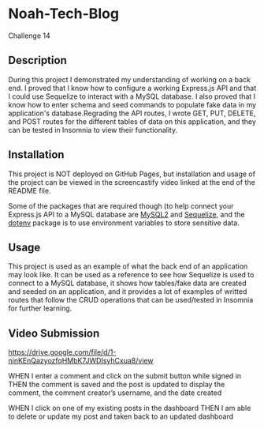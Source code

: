 # Noah-Tech-Blog
Challenge 14

## Description
During this project I demonstrated my understanding of working on a back end. I proved that I know how to configure a working Express.js API and that I could use Sequelize to interact with a MySQL database. I also proved that I know how to enter schema and seed commands to populate fake data in my application's database.Regrading the API routes, I wrote GET, PUT, DELETE, and POST routes for the different tables of data on this application, and they can be tested in Insomnia to view their functionality.

## Installation
This project is NOT deployed on GitHub Pages, but installation and usage of the project can be viewed in the screencastify video linked at the end of the README file.

Some of the packages that are required though (to help connect your Express.js API to a MySQL database are [MySQL2](https://www.npmjs.com/package/mysql2) and [Sequelize](https://www.npmjs.com/package/sequelize), and the [dotenv](https://www.npmjs.com/package/dotenv) package is to use environment variables to store sensitive data.

## Usage
This project is used as an example of what the back end of an application may look like. It can be used as a reference to see how Sequelize is used to connect to a MySQL database, it shows how tables/fake data are created and seeded on an application, and it provides a lot of examples of writted routes that follow the CRUD operations that can be used/tested in Insomnia for further learning.

## Video Submission
https://drive.google.com/file/d/1-ninKEnQazyozfqHMbK7JWDIsyhCxua8/view

WHEN I enter a comment and click on the submit button while signed in
THEN the comment is saved and the post is updated to display the comment, the comment creator’s username, and the date created

WHEN I click on one of my existing posts in the dashboard
THEN I am able to delete or update my post and taken back to an updated dashboard
